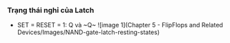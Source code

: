 ### Trạng thái nghỉ của Latch
- SET = RESET = 1: Q và ~Q~
![image 1](Chapter 5 - FlipFlops and Related Devices/Images/NAND-gate-latch-resting-states)
